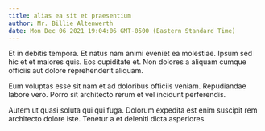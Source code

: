 ```yaml
---
title: alias ea sit et praesentium
author: Mr. Billie Altenwerth
date: Mon Dec 06 2021 19:04:06 GMT-0500 (Eastern Standard Time)
---
```

Et in debitis tempora. Et natus nam animi eveniet ea molestiae. Ipsum sed hic et et maiores quis. Eos cupiditate et. Non dolores a aliquam cumque officiis aut dolore reprehenderit aliquam.

 Eum voluptas esse sit nam et ad doloribus officiis veniam. Repudiandae labore vero. Porro sit architecto rerum et vel incidunt perferendis.

 Autem ut quasi soluta qui qui fuga. Dolorum expedita est enim suscipit rem architecto dolore iste. Tenetur a et deleniti dicta asperiores.